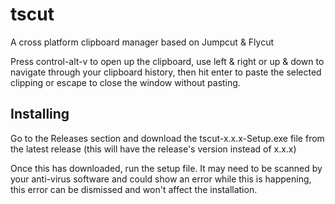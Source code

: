 # tscut
A cross platform clipboard manager based on Jumpcut & Flycut

Press control-alt-v to open up the clipboard, use left & right or up & down to navigate through your clipboard history, then hit enter to paste the selected clipping or escape to close the window without pasting.

## Installing
Go to the Releases section and download the tscut-x.x.x-Setup.exe file from the latest release (this will have the release's version instead of x.x.x)

Once this has downloaded, run the setup file. It may need to be scanned by your anti-virus software and could show an error while this is happening, this error can be dismissed and won't affect the installation.